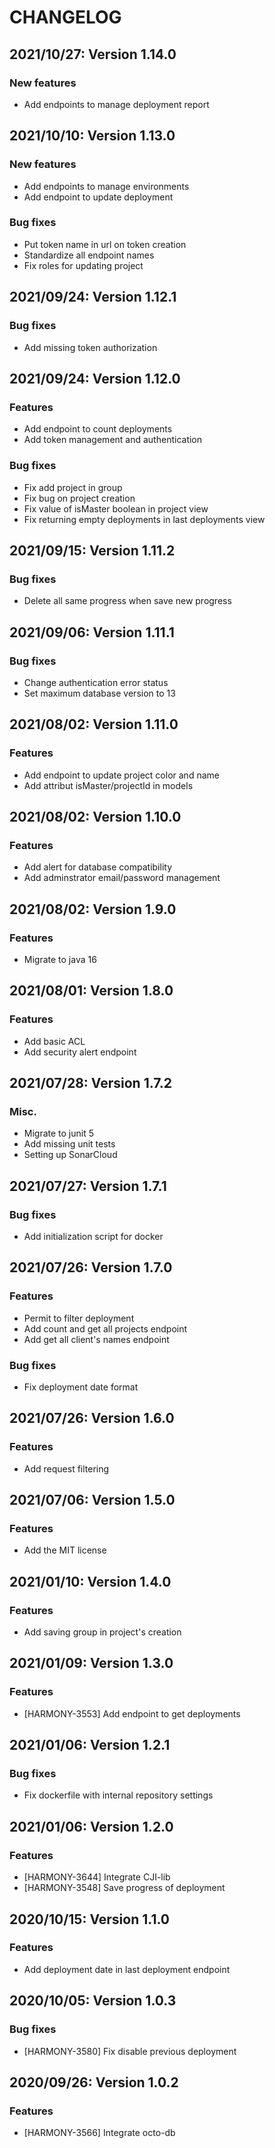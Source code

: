 # CHANGELOG

## 2021/10/27: Version 1.14.0

### New features

* Add endpoints to manage deployment report

## 2021/10/10: Version 1.13.0

### New features

* Add endpoints to manage environments
* Add endpoint to update deployment

### Bug fixes

* Put token name in url on token creation
* Standardize all endpoint names
* Fix roles for updating project

## 2021/09/24: Version 1.12.1

### Bug fixes

* Add missing token authorization

## 2021/09/24: Version 1.12.0

### Features

* Add endpoint to count deployments
* Add token management and authentication

### Bug fixes

* Fix add project in group
* Fix bug on project creation
* Fix value of isMaster boolean in project view
* Fix returning empty deployments in last deployments view

## 2021/09/15: Version 1.11.2

### Bug fixes

* Delete all same progress when save new progress

## 2021/09/06: Version 1.11.1

### Bug fixes

* Change authentication error status
* Set maximum database version to 13

## 2021/08/02: Version 1.11.0

### Features

* Add endpoint to update project color and name
* Add attribut isMaster/projectId in models

## 2021/08/02: Version 1.10.0

### Features

* Add alert for database compatibility
* Add adminstrator email/password management

## 2021/08/02: Version 1.9.0

### Features

* Migrate to java 16

## 2021/08/01: Version 1.8.0

### Features

* Add basic ACL
* Add security alert endpoint

## 2021/07/28: Version 1.7.2

### Misc.

* Migrate to junit 5
* Add missing unit tests
* Setting up SonarCloud

## 2021/07/27: Version 1.7.1

### Bug fixes

* Add initialization script for docker

## 2021/07/26: Version 1.7.0

### Features

* Permit to filter deployment
* Add count and get all projects endpoint
* Add get all client's names endpoint

### Bug fixes

* Fix deployment date format

## 2021/07/26: Version 1.6.0

### Features

* Add request filtering

## 2021/07/06: Version 1.5.0

### Features

* Add the MIT license

## 2021/01/10: Version 1.4.0

### Features

* Add saving group in project's creation

## 2021/01/09: Version 1.3.0

### Features

* [HARMONY-3553] Add endpoint to get deployments

## 2021/01/06: Version 1.2.1

### Bug fixes

* Fix dockerfile with internal repository settings

## 2021/01/06: Version 1.2.0

### Features

* [HARMONY-3644] Integrate CJI-lib
* [HARMONY-3548] Save progress of deployment

## 2020/10/15: Version 1.1.0

### Features

* Add deployment date in last deployment endpoint

## 2020/10/05: Version 1.0.3

### Bug fixes

* [HARMONY-3580] Fix disable previous deployment

## 2020/09/26: Version 1.0.2

### Features

* [HARMONY-3566] Integrate octo-db
